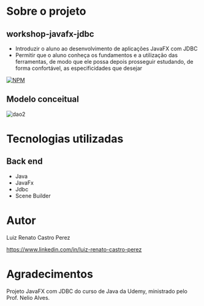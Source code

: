 # Sobre o projeto
## workshop-javafx-jdbc
- Introduzir o aluno ao desenvolvimento de aplicações JavaFX com JDBC
- Permitir que o aluno conheça os fundamentos e a utilização das ferramentas, de modo que ele possa
depois prosseguir estudando, de forma confortável, as especificidades que desejar 


[![NPM](https://img.shields.io/npm/l/react)](https://github.com/LuizRenatoC/workshop-spring-boot-mongodb/blob/main/LICENCE)

## Modelo conceitual
![dao2](https://user-images.githubusercontent.com/120049410/225132690-e5bb482b-2700-4b1f-8af7-1f63834a3732.png)


# Tecnologias utilizadas
## Back end
- Java
- JavaFx
- Jdbc
- Scene Builder

# Autor

Luiz Renato Castro Perez

https://www.linkedin.com/in/luiz-renato-castro-perez

# Agradecimentos
Projeto JavaFX com JDBC do curso de Java da Udemy, ministrado pelo Prof. Nelio Alves.
